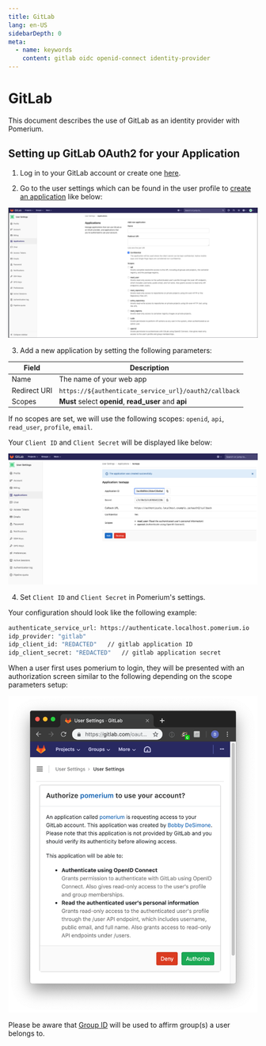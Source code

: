 ```yaml
---
title: GitLab
lang: en-US
sidebarDepth: 0
meta:
  - name: keywords
    content: gitlab oidc openid-connect identity-provider
---
```


# GitLab

This document describes the use of GitLab as an identity provider with Pomerium.

## Setting up GitLab OAuth2 for your Application

1. Log in to your GitLab account or create one [here](https://gitlab.com/users/sign_in).

2. Go to the user settings which can be found in the user profile to [create an application](https://gitlab.com/profile/applications) like below:

![create an application](./img/gitlab/gitlab-create-applications.png)

3. Add a new application by setting the following parameters:

Field        | Description
------------ | --------------------------------------------
Name         | The name of your web app
Redirect URI | `https://${authenticate_service_url}/oauth2/callback`
Scopes       | **Must** select **openid**, **read_user** and **api**

If no scopes are set, we will use the following scopes: `openid`, `api`, `read_user`, `profile`, `email`.

Your `Client ID` and `Client Secret` will be displayed like below:

![Gitlab OAuth Client ID and Secret](./img/gitlab/gitlab-credentials.png)

4. Set `Client ID` and `Client Secret` in Pomerium's settings.


Your configuration should look like the following example: 

```bash
authenticate_service_url: https://authenticate.localhost.pomerium.io
idp_provider: "gitlab"
idp_client_id: "REDACTED"   // gitlab application ID
idp_client_secret: "REDACTED"   // gitlab application secret
```

When a user first uses pomerium to login, they will be presented with an authorization screen similar to the following depending on the scope parameters setup:

![gitlab access authorization screen](./img/gitlab/gitlab-verify-access.png)

Please be aware that [Group ID](https://docs.gitlab.com/ee/api/groups.html#details-of-a-group) will be used to affirm group(s) a user belongs to.
